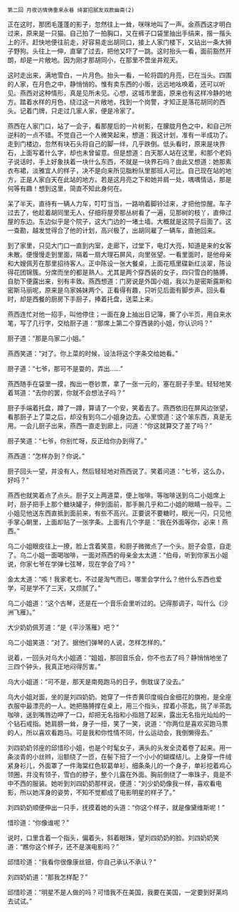     第二回 月夜访情俦重来永巷 绮宴招腻友双款幽斋(2) 

   正在这时，那团毛蓬蓬的影子，忽然往上一耸，咪咪地叫了一声。金燕西这才明白过来，原来是一只猫。自己拍了一拍胸口，又在裤子口袋里抽出手绢来，揩一揩头上的汗。赶快地便往前走，好容易走出胡同口，接上人家门楼下，又钻出一条大狮子野狗。头往上一伸，直窜了过去，把他又吓了一跳。这时抬头一看，面前豁然开朗，却是一片敞地。因为刚才那胡同小，在那里不啻坐井观天。

   这时走出来，满地雪白，一片月色。抬头一看，一轮将圆的月亮，已在当头。四围的人家，在月色之中，静悄悄的。惟有卖东西的小贩，远远地吆唤着，还可以听见。燕西对这种情形，真是见所未见。心想，这城市里面，原来也有这样冷静的地方。踏着水样的月色，绕过这一片敞地，找到一个岗警，才知正是落花胡同的西头。记着门牌，只走过几家人家，便是冷家了。

   燕西在人家门口，站了一会子，看那屋后的一片树影，在朦胧月色之中，和自己所逆料的一点不错。不觉自己一个人微笑起来，想道：我这计划，准有一半成功了。走到门楼边，忽然有块石头将自己的脚一绊，几乎跌倒。低头看时，原来是块界石，上面写着什么字，却也未曾留意。但是想道：白天那人站在这里，和那个老妈子说话时，手上好象扶着一块什么东西，不就是一块界石吗？由此又想道：她那素衣布裙，淡雅宜人的样子，决不是向来所见脂粉队里那班人可比。自己现在站的地方，正是人家白天在此站的地方。若是这月亮之下和她并肩一处，喁喁情话，那是何等有趣！想到这里，简直不知此身何在。

   呆了半天，直待有一辆人力车，叮叮当当，一路响着脚铃过来，才把他惊醒。车子过去了，他趁着胡同里无人，仔细将屋旁那丛树看了一遍，见那树的枝丫，直伸过屋的东边。东边似乎是个院子，这大门边的一堵土墙。大概就是这院子后面了。这一查勘，越发觉得合了他的计划，高兴极了，出胡同雇了一辆车，直驰回来。

   到了家里，只见大门口一直到内室，走廊下，过堂下，电灯大亮，知道是来的女客未散。便慢慢走到里面，隔着一扇大理石屏风，向里张望。一看里面时，是他母亲和大嫂佩芳在那里招待客人。正中陈设一张大餐桌，上面花瓶里碟新红淡翠，陈设得花团锦簇。分席而坐的都是熟人。尤其是两个穿西装的女子，四只雪白的胳膊，自肋下便露出来，别有丰致。燕西想道：门房说是外国小姐，我以为是密斯露斯和密斯马丽呢，原来是乌家姊妹两个。正看得有趣，只听见后面有脚步声。回头看时，却是西餐的厨房下手厨子，捧着托盘，送菜上来。

   燕西连忙对他一招手，叫他停住；一面在身上抽出日记簿，撕了小半页，用自来水笔，写了几行字，交给厨子道：“那席上第二个穿西装的小姐，你认识吗？”

   厨子道：“那是乌家二小姐。”

   燕西笑道：“对了。你上菜的时候，设法将这个字条交给她看。”

   厨子道：“七爷，那可不是耍的，弄出……”

   燕西随手在袋里一摸，掏出一卷钞票，拿了一张一元的，塞在厨子手里。轻轻地笑着骂道：“去你的罢，你就不会想法子吗？”

   厨子手端着托盘，蹲了一蹲，算请了一个安，笑着去了。燕西依旧在屏风边张望，看那厨子上了菜之后，却没有到乌二小姐身边去。心里恨道：这个笨东西，真是无用。一会儿厨子出来，燕西一直走到廊上，问道：“你这就算交了差了吗？”

   厨子笑道：“七爷，你别忙呀，反正给你办到得了。”

   燕西道：“怎样办到？你说。”

   厨子回头一望，并没有人，然后轻轻地对燕西说了。笑着问道：“七爷，这么办，好吗？”

   燕西也就笑着点了点头。厨子又上两道菜，便上咖啡。等咖啡送到乌二小姐席上时，厨子把手上那个糖块罐子，伸到面前，那手腕几乎和二小姐的眼睛一般平。二小姐见他送东西直抵到面前来，有些不高兴。正要说不要糖时，眼光一闪，只见他手掌心朝里，上面却贴了一张字条。上面有几个字是：“我在外面等你，必来！燕西。”

   乌二小姐眼皮往上一撩，脸上含着笑意，和厨子微微点了一个头。厨子会意，自走了。乌二小姐一面喝咖啡，一面对燕西的母亲金太太道：“伯母，听到你家五小姐说，你家七爷在学弹七弦琴，现在学会了吗？”

   金太太道：“咳！我家老七，不过是淘气而已，哪里会学什么？他什么东西也爱学，可是学不了三天，又烦腻了。”

   乌二小姐道：“这个古琴，还是在一个音乐会里听过的。记得那调子，叫什么《沙洲飞雁》。”

   大少奶奶佩芳道：“是《平沙落雁》吧？”

   乌二小姐笑道：“对了。据他们弹琴的人说，怎样怎样的。”

   说着，一回头对乌大小姐道：“姐姐，那回音乐会，你不也去了吗？静悄悄地坐了三四个钟头，我真正地闷得厉害。”

   乌大小姐道：“可不是，那天是南苑跑马的日子，倒耽误了没去。”

   乌大小姐对面，坐的是刘四奶奶。她穿了一件杏黄印度缎白金细花的旗袍，是全座衣服中最漂亮的一人。她把胳膊撑在桌上，用三个指头，捏着小茶匙，挑了半茶匙咖啡，送到嘴唇边呷了一口，却把无名指和小指翘了起来，露出无名指光灿灿的一个钻石戒指。她肩膀一耸，身子一扭，笑了一笑，说道：“你两位是喜欢买跑马票的人，所以喜欢看跑马。可是我和你性情不同，什么运动会，我倒懒得去。”

   刘四奶奶邻座的邱惜珍小姐，也是个时髦女子，满头的头发全烫着卷了起来。用一条淡青的小丝辫，沿额绕了一匝，在髻下扭了一个小小的蝴蝶结儿。上身穿一件绒紧身衫儿，外面罩了一件海棠红色软葛单衫，细条条儿的一个身子，单衫挖着鸡心领圈，并没有领子，雪白的脖子，整个儿露在外面。胸前倒绕了一串珠子，竟是不中不西的服装。她听到刘四奶奶那样说，便道：“刘少奶奶像我一样，喜欢看电影，所以她浑身的姿势，不知不觉都成了电影明星的样子了。”

   刘四奶奶顺便伸出一只手，抚摸着她的头道：“你这个样子，就是像黛维斯呢！”

   惜珍道：“你像谁呢？”

   说时，口里含着一个指头，偏着头，斜着眼珠，望刘四奶奶的脸。刘四奶奶笑道：“瞧你这个样子，还不是演电影吗？”

   邱惜珍道：“我看你很像康丝钿，你自己承认不承认？”

   刘四奶奶道：“那我怎样配？”

   邱惜珍道：“明星不是人做的吗？可惜我不在美国，我要在美国，一定要到好莱坞去试试。”

